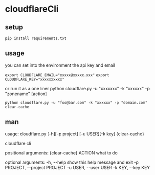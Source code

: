 # cloudflareCli

## setup

`pip install requirements.txt`

## usage

you can set into the environment the api key and email

`export CLOUDFLARE_EMAIL="xxxxx@xxxxx.xxx"`
`export CLOUDFLARE_KEY="xxxxxxxxxx"`

or run it as a one liner
python cloudflare.py -u "xxxxxxx" -k "xxxxxx" -p "zonename" [action]

`python cloudflare.py -u "foo@bar.com" -k "xxxxxx" -p "domain.com" clear-cache`

## man

usage: cloudflare.py [-h][-p project] [-u USER][-k key] {clear-cache}

cloudflare cli

positional arguments:
{clear-cache} ACTION what to do

optional arguments:
-h, --help show this help message and exit
-p PROJECT, --project PROJECT
-u USER, --user USER
-k KEY, --key KEY
